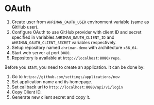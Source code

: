 # OAuth

1. Create user from `AHRIMAN_OAUTH_USER` environment variable (same as GitHub user).
2. Configure OAuth to use GitHub provider with client ID and secret specified in variables `AHRIMAN_OAUTH_CLIENT_ID` and `AHRIMAN_OAUTH_CLIENT_SECRET` variables respectively.   
3. Setup repository named `ahriman-demo` with architecture `x86_64`.
4. Start web server at port `8080`.
5. Repository is available at `http://localhost:8080/repo`.

Before you start, you need to create an application. It can be done by:

1. Go to `https://github.com/settings/applications/new`
2. Set application name and its homepage.
3. Set callback url to `http://localhost:8080/api/v1/login`
4. Copy Client ID.
5. Generate new client secret and copy it.
